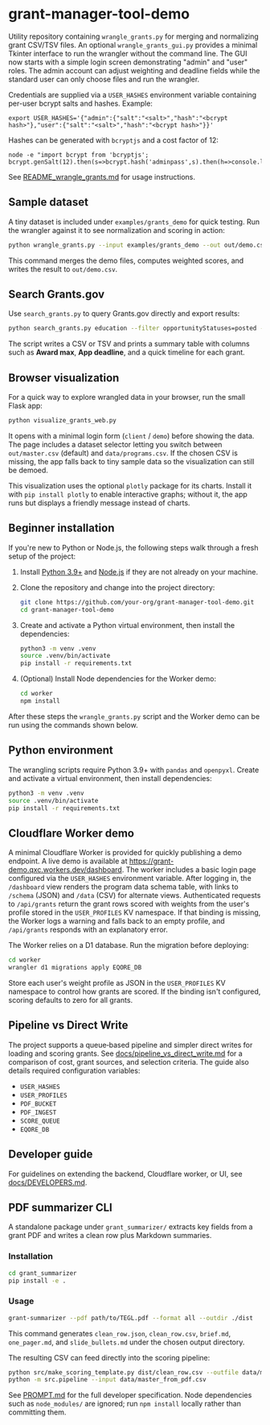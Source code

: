 # grant-manager-tool-demo

Utility repository containing `wrangle_grants.py` for merging and normalizing grant CSV/TSV files.
An optional `wrangle_grants_gui.py` provides a minimal Tkinter interface to run the wrangler without the command line.
The GUI now starts with a simple login screen demonstrating "admin" and
"user" roles. The admin account can adjust weighting and deadline fields
while the standard user can only choose files and run the wrangler.

Credentials are supplied via a `USER_HASHES` environment variable containing
per-user bcrypt salts and hashes. Example:

```
export USER_HASHES='{"admin":{"salt":"<salt>","hash":"<bcrypt hash>"},"user":{"salt":"<salt>","hash":"<bcrypt hash>"}}'
```

Hashes can be generated with `bcryptjs` and a cost factor of 12:

```
node -e "import bcrypt from 'bcryptjs'; bcrypt.genSalt(12).then(s=>bcrypt.hash('adminpass',s).then(h=>console.log({salt:s,hash:h})))"
```

See [README_wrangle_grants.md](README_wrangle_grants.md) for usage instructions.

## Sample dataset

A tiny dataset is included under `examples/grants_demo` for quick testing. Run
the wrangler against it to see normalization and scoring in action:

```bash
python wrangle_grants.py --input examples/grants_demo --out out/demo.csv --print-summary
```

This command merges the demo files, computes weighted scores, and writes the
result to `out/demo.csv`.

## Search Grants.gov

Use `search_grants.py` to query Grants.gov directly and export results:

```bash
python search_grants.py education --filter opportunityStatuses=posted --output results.tsv --format tsv
```

The script writes a CSV or TSV and prints a summary table with columns such as
**Award max**, **App deadline**, and a quick timeline for each grant.

## Browser visualization

For a quick way to explore wrangled data in your browser, run the small Flask
app:

```bash
python visualize_grants_web.py
```
It opens with a minimal login form (`client` / `demo`) before showing the data.
The page includes a dataset selector letting you switch between
`out/master.csv` (default) and `data/programs.csv`. If the chosen CSV is
missing, the app falls back to tiny sample data so the visualization can still
be demoed.

This visualization uses the optional `plotly` package for its charts. Install it
with `pip install plotly` to enable interactive graphs; without it, the app
runs but displays a friendly message instead of charts.

## Beginner installation

If you're new to Python or Node.js, the following steps walk through a fresh
setup of the project:

1. Install [Python 3.9+](https://www.python.org/downloads/) and
   [Node.js](https://nodejs.org/) if they are not already on your machine.
2. Clone the repository and change into the project directory:

   ```bash
   git clone https://github.com/your-org/grant-manager-tool-demo.git
   cd grant-manager-tool-demo
   ```

3. Create and activate a Python virtual environment, then install the
   dependencies:

   ```bash
   python3 -m venv .venv
   source .venv/bin/activate
   pip install -r requirements.txt
   ```

4. (Optional) Install Node dependencies for the Worker demo:

   ```bash
   cd worker
   npm install
   ```

After these steps the `wrangle_grants.py` script and the Worker demo can be run
using the commands shown below.

## Python environment

The wrangling scripts require Python 3.9+ with `pandas` and `openpyxl`.
Create and activate a virtual environment, then install dependencies:

```bash
python3 -m venv .venv
source .venv/bin/activate
pip install -r requirements.txt
```

## Cloudflare Worker demo

A minimal Cloudflare Worker is provided for quickly publishing a demo endpoint.
A live demo is available at https://grant-demo.qxc.workers.dev/dashboard.
The worker includes a basic login page configured via the `USER_HASHES`
environment variable. After logging in, the `/dashboard` view renders the
program data schema table, with links to `/schema` (JSON) and `/data` (CSV)
for alternate views. Authenticated requests to `/api/grants` return the grant
rows scored with weights from the user's profile stored in the `USER_PROFILES`
KV namespace. If that binding is missing, the Worker logs a warning and falls
back to an empty profile, and `/api/grants` responds with an explanatory error.

The Worker relies on a D1 database. Run the migration before deploying:

```bash
cd worker
wrangler d1 migrations apply EQORE_DB
```

Store each user's weight profile as JSON in the `USER_PROFILES` KV namespace
to control how grants are scored. If the binding isn't configured, scoring
defaults to zero for all grants.

## Pipeline vs Direct Write

The project supports a queue‑based pipeline and simpler direct writes for
loading and scoring grants. See
[docs/pipeline_vs_direct_write.md](docs/pipeline_vs_direct_write.md) for a
comparison of cost, grant sources, and selection criteria. The guide also
details required configuration variables:

- `USER_HASHES`
- `USER_PROFILES`
- `PDF_BUCKET`
- `PDF_INGEST`
- `SCORE_QUEUE`
- `EQORE_DB`

## Developer guide

For guidelines on extending the backend, Cloudflare worker, or UI, see
[docs/DEVELOPERS.md](docs/DEVELOPERS.md).

## PDF summarizer CLI

A standalone package under `grant_summarizer/` extracts key fields from a grant PDF and writes a clean row plus Markdown summaries.

### Installation

```bash
cd grant_summarizer
pip install -e .
```

### Usage

```bash
grant-summarizer --pdf path/to/TEGL.pdf --format all --outdir ./dist
```

This command generates `clean_row.json`, `clean_row.csv`, `brief.md`, `one_pager.md`, and `slide_bullets.md` under the chosen output directory.

The resulting CSV can feed directly into the scoring pipeline:

```bash
python src/make_scoring_template.py dist/clean_row.csv --outfile data/master_from_pdf.csv
python -m src.pipeline --input data/master_from_pdf.csv
```

See [PROMPT.md](PROMPT.md) for the full developer specification. Node dependencies such as `node_modules/` are ignored; run `npm install` locally rather than committing them.
